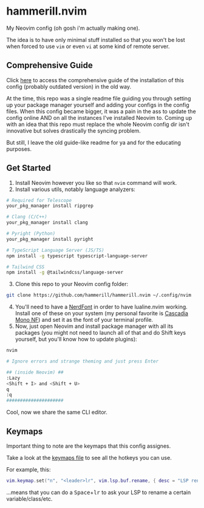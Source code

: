 # hammerill.nvim
My Neovim config (oh gosh i'm actually making one).

The idea is to have only minimal stuff installed so that you won't be lost when forced to use `vim` or even `vi` at some kind of remote server.

## Comprehensive Guide
Click [here](./legacy/README.md) to access the comprehensive guide of the installation of this config (probably outdated version) in the old way.

At the time, this repo was a single readme file guiding you through setting up your package manager yourself and adding your configs in the config files.
When this config became bigger, it was a pain in the ass to update the config online AND on all the instances I've installed Neovim to.
Coming up with an idea that this repo must replace the whole Neovim config dir isn't innovative but solves drastically the syncing problem.

But still, I leave the old guide-like readme for ya and for the educating purposes.

## Get Started
1. Install Neovim however you like so that `nvim` command will work.
2. Install various utils, notably language analyzers:
```bash
# Required for Telescope
your_pkg_manager install ripgrep

# Clang (C/C++)
your_pkg_manager install clang

# Pyright (Python)
your_pkg_manager install pyright

# TypeScript Language Server (JS/TS)
npm install -g typescript typescript-language-server

# Tailwind CSS
npm install -g @tailwindcss/language-server
```

3. Clone this repo to your Neovim config folder:
```bash
git clone https://github.com/hammerill/hammerill.nvim ~/.config/nvim
```

4. You'll need to have a [NerdFont](https://www.nerdfonts.com/) in order to have lualine.nvim working. Install one of these on your system (my personal favorite is [Cascadia Mono NF](https://github.com/microsoft/cascadia-code)) and set it as the font of your terminal profile.
5. Now, just open Neovim and install package manager with all its packages (you might not need to launch all of that and do Shift keys yourself, but you'll know how to update plugins):
```bash
nvim

# Ignore errors and strange theming and just press Enter

## (inside Neovim) ##
:Lazy
<Shift + I> and <Shift + U>
q
:q
#####################
```

Cool, now we share the same CLI editor.

## Keymaps
Important thing to note are the keymaps that this config assignes.

Take a look at the [keymaps file](./lua/user/keymaps.lua) to see all the hotkeys you can use.

For example, this:
```lua
vim.keymap.set("n", "<leader>lr", vim.lsp.buf.rename, { desc = "LSP rename a symbol" })
```
...means that you can do a <kbd>Space</kbd>+<kbd>lr</kbd> to ask your LSP to rename a certain variable/class/etc.
